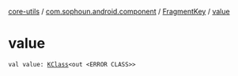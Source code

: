 [core-utils](../../index.md) / [com.sophoun.android.component](../index.md) / [FragmentKey](index.md) / [value](./value.md)

# value

`val value: `[`KClass`](https://kotlinlang.org/api/latest/jvm/stdlib/kotlin.reflect/-k-class/index.html)`<out <ERROR CLASS>>`